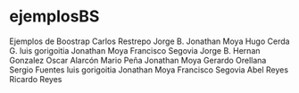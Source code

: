 # ejemplosBS
Ejemplos de Boostrap
Carlos Restrepo
Jorge B.
Jonathan Moya
Hugo Cerda G.
luis gorigoitia
Jonathan Moya
Francisco Segovia
Jorge B.
Hernan Gonzalez
Oscar Alarcón
Mario Peña
Jonathan Moya
Gerardo Orellana
Sergio Fuentes
luis gorigoitia
Jonathan Moya
Francisco Segovia
Abel Reyes
Ricardo Reyes

